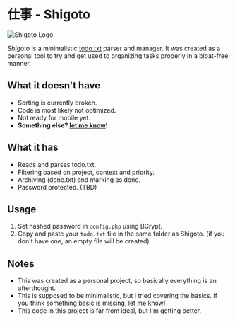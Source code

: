 # 仕事 - Shigoto
![Shigoto Logo](https://paulglushak.com/flag-shigoto.png)

*Shigoto* is a minimalistic [todo.txt](http://todotxt.org/) parser and manager. It was created as a personal tool to try and get used to organizing tasks properly in a bloat-free manner.

## What it doesn't have
- Sorting is currently broken.
- Code is most likely not optimized.
- Not ready for mobile yet.
- **Something else? [let me know](https://todo.sr.ht/~hxii/shigoto)!**

## What it has
- Reads and parses todo.txt.
- Filtering based on project, context and priority.
- Archiving (done.txt) and marking as done.
- Password protected. (TBD)

## Usage
1. Set hashed password in `config.php` using BCrypt.
2. Copy and paste your `todo.txt` file in the same folder as Shigoto. (if you don't have one, an empty file will be created)

## Notes
- This was created as a personal project, so basically everything is an afterthought.
- This is supposed to be minimalistic, but I tried covering the basics. If you think something basic is missing, let me know!
- This code in this project is far from ideal, but I'm getting better.
